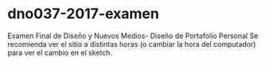 # dno037-2017-examen
Examen Final de Diseño y Nuevos Medios- Diseño de Portafolio Personal
Se recomienda ver el sitio a distintas horas (o cambiar la hora del computador) para ver el cambio en el sketch.
